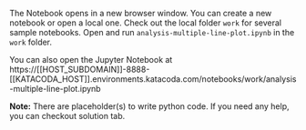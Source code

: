 The Notebook opens in a new browser window. You can create a new notebook or open a local one. Check out the local folder `work` for several sample notebooks. Open and run `analysis-multiple-line-plot.ipynb` in the `work` folder.

You can also open the Jupyter Notebook at https://[[HOST_SUBDOMAIN]]-8888-[[KATACODA_HOST]].environments.katacoda.com/notebooks/work/analysis-multiple-line-plot.ipynb

**Note:**
There are placeholder(s) to write python code. If you need any help, you can checkout solution tab.